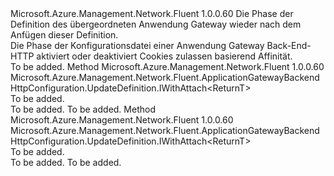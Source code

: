 <Type Name="IWithAffinity&lt;ReturnT&gt;" FullName="Microsoft.Azure.Management.Network.Fluent.ApplicationGatewayBackendHttpConfiguration.UpdateDefinition.IWithAffinity&lt;ReturnT&gt;">
  <TypeSignature Language="C#" Value="public interface IWithAffinity&lt;ReturnT&gt;" />
  <TypeSignature Language="ILAsm" Value=".class public interface auto ansi abstract IWithAffinity`1&lt;ReturnT&gt;" />
  <TypeSignature Language="DocId" Value="T:Microsoft.Azure.Management.Network.Fluent.ApplicationGatewayBackendHttpConfiguration.UpdateDefinition.IWithAffinity`1" />
  <TypeSignature Language="VB.NET" Value="Public Interface IWithAffinity(Of ReturnT)" />
  <TypeSignature Language="F#" Value="type IWithAffinity&lt;'ReturnT&gt; = interface" />
  <AssemblyInfo>
    <AssemblyName>Microsoft.Azure.Management.Network.Fluent</AssemblyName>
    <AssemblyVersion>1.0.0.60</AssemblyVersion>
  </AssemblyInfo>
  <TypeParameters>
    <TypeParameter Name="ParentT" />
  </TypeParameters>
  <Interfaces />
  <Docs>
    <typeparam name="ReturnT">Die Phase der Definition des übergeordneten Anwendung Gateway wieder nach dem Anfügen dieser Definition.</typeparam>
    <summary>
            Die Phase der Konfigurationsdatei einer Anwendung Gateway Back-End-HTTP aktiviert oder deaktiviert Cookies zulassen basierend Affinität.
            </summary>
    <remarks>To be added.</remarks>
  </Docs>
  <Members>
    <Member MemberName="WithCookieBasedAffinity">
      <MemberSignature Language="C#" Value="public Microsoft.Azure.Management.Network.Fluent.ApplicationGatewayBackendHttpConfiguration.UpdateDefinition.IWithAttach&lt;ReturnT&gt; WithCookieBasedAffinity ();" />
      <MemberSignature Language="ILAsm" Value=".method public hidebysig newslot virtual instance class Microsoft.Azure.Management.Network.Fluent.ApplicationGatewayBackendHttpConfiguration.UpdateDefinition.IWithAttach`1&lt;!ReturnT&gt; WithCookieBasedAffinity() cil managed" />
      <MemberSignature Language="DocId" Value="M:Microsoft.Azure.Management.Network.Fluent.ApplicationGatewayBackendHttpConfiguration.UpdateDefinition.IWithAffinity`1.WithCookieBasedAffinity" />
      <MemberSignature Language="VB.NET" Value="Public Function WithCookieBasedAffinity () As IWithAttach(Of ReturnT)" />
      <MemberSignature Language="F#" Value="abstract member WithCookieBasedAffinity : unit -&gt; Microsoft.Azure.Management.Network.Fluent.ApplicationGatewayBackendHttpConfiguration.UpdateDefinition.IWithAttach&lt;'ReturnT&gt;" Usage="iWithAffinity.WithCookieBasedAffinity " />
      <MemberType>Method</MemberType>
      <AssemblyInfo>
        <AssemblyName>Microsoft.Azure.Management.Network.Fluent</AssemblyName>
        <AssemblyVersion>1.0.0.60</AssemblyVersion>
      </AssemblyInfo>
      <ReturnValue>
        <ReturnType>Microsoft.Azure.Management.Network.Fluent.ApplicationGatewayBackendHttpConfiguration.UpdateDefinition.IWithAttach&lt;ReturnT&gt;</ReturnType>
      </ReturnValue>
      <Parameters />
      <Docs>
        <summary>To be added.</summary>
        <returns>To be added.</returns>
        <remarks>To be added.</remarks>
      </Docs>
    </Member>
    <Member MemberName="WithoutCookieBasedAffinity">
      <MemberSignature Language="C#" Value="public Microsoft.Azure.Management.Network.Fluent.ApplicationGatewayBackendHttpConfiguration.UpdateDefinition.IWithAttach&lt;ReturnT&gt; WithoutCookieBasedAffinity ();" />
      <MemberSignature Language="ILAsm" Value=".method public hidebysig newslot virtual instance class Microsoft.Azure.Management.Network.Fluent.ApplicationGatewayBackendHttpConfiguration.UpdateDefinition.IWithAttach`1&lt;!ReturnT&gt; WithoutCookieBasedAffinity() cil managed" />
      <MemberSignature Language="DocId" Value="M:Microsoft.Azure.Management.Network.Fluent.ApplicationGatewayBackendHttpConfiguration.UpdateDefinition.IWithAffinity`1.WithoutCookieBasedAffinity" />
      <MemberSignature Language="VB.NET" Value="Public Function WithoutCookieBasedAffinity () As IWithAttach(Of ReturnT)" />
      <MemberSignature Language="F#" Value="abstract member WithoutCookieBasedAffinity : unit -&gt; Microsoft.Azure.Management.Network.Fluent.ApplicationGatewayBackendHttpConfiguration.UpdateDefinition.IWithAttach&lt;'ReturnT&gt;" Usage="iWithAffinity.WithoutCookieBasedAffinity " />
      <MemberType>Method</MemberType>
      <AssemblyInfo>
        <AssemblyName>Microsoft.Azure.Management.Network.Fluent</AssemblyName>
        <AssemblyVersion>1.0.0.60</AssemblyVersion>
      </AssemblyInfo>
      <ReturnValue>
        <ReturnType>Microsoft.Azure.Management.Network.Fluent.ApplicationGatewayBackendHttpConfiguration.UpdateDefinition.IWithAttach&lt;ReturnT&gt;</ReturnType>
      </ReturnValue>
      <Parameters />
      <Docs>
        <summary>To be added.</summary>
        <returns>To be added.</returns>
        <remarks>To be added.</remarks>
      </Docs>
    </Member>
  </Members>
</Type>